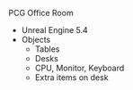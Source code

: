 PCG Office Room

- Unreal Engine 5.4
- Objects
  - Tables
  - Desks
  - CPU, Monitor, Keyboard
  - Extra items on desk
